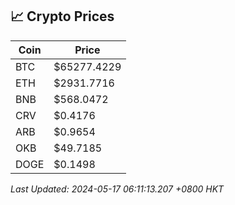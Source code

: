 ## 📈 Crypto Prices

| Coin | Price |
| ---- | ----- |
| BTC | $65277.4229 |
| ETH | $2931.7716 |
| BNB | $568.0472 |
| CRV | $0.4176 |
| ARB | $0.9654 |
| OKB | $49.7185 |
| DOGE | $0.1498 |

_Last Updated: 2024-05-17 06:11:13.207 +0800 HKT_